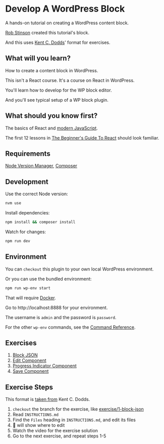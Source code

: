 # Develop A WordPress Block

A hands-on tutorial on creating a WordPress content block.

[Rob Stinson](https://robstinson.co/) created this tutorial's block.

And this uses [Kent C. Dodds](https://epicreact.dev)' format for exercises.

## What will you learn?

How to create a content block in WordPress.

This isn't a React course. It's a course on React in WordPress.

You'll learn how to develop for the WP block editor.

And you'll see typical setup of a WP block plugin.

## What should you know first?

The basics of React and [modern JavaScript](https://kentcdodds.com/blog/javascript-to-know-for-react).

The first 12 lessons in [The Beginner's Guide To React](https://egghead.io/courses/the-beginner-s-guide-to-react) should look familiar.

## Requirements

[Node Version Manager](https://github.com/nvm-sh/nvm), [Composer](https://getcomposer.org/)

## Development

Use the correct Node version:
```sh
nvm use
```

Install dependencies:
```sh
npm install && composer install
```

Watch for changes:
```sh
npm run dev
```

## Environment

You can `checkout` this plugin to your own local WordPress environment.

Or you can use the bundled environment:
```sh
npm run wp-env start
```

That will require [Docker](https://www.docker.com/).

Go to http://localhost:8888 for your environment.

The username is `admin` and the password is `password`.

For the other `wp-env` commands, see the [Command Reference](https://github.com/wordPress/gutenberg/tree/trunk/packages/env#command-reference).

## Exercises
1. [Block JSON](https://github.com/kienstra/progress-indicator/blob/exercise/1-block-json/INSTRUCTIONS.md)
2. [Edit Component](https://github.com/kienstra/progress-indicator/blob/exercise/2-edit-component/INSTRUCTIONS.md)
3. [Progress Indicator Component](https://github.com/kienstra/progress-indicator/blob/exercise/3-progress-indicator/INSTRUCTIONS.md)
4. [Save Component](https://github.com/kienstra/progress-indicator/blob/exercise/4-save-component/INSTRUCTIONS.md)

## Exercise Steps
This format is [taken from](https://github.com/kentcdodds/bookshelf/tree/6b4a484eb61c3e7bb27d151ca32b041662922536#workflow) Kent C. Dodds.

1. `checkout` the branch for the exercise, like [exercise/1-block-json](https://github.com/kienstra/progress-indicator/tree/exercise/1-block-json)
2. Read `INSTRUCTIONS.md`
3. Find the `Files` heading in `INSTRUCTIONS.md`, and edit its files
4. 🚧 will show where to edit
5. Watch the video for the exercise solution
6. Go to the next exercise, and repeat steps 1-5
